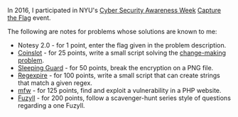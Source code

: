 In 2016, I participated in NYU's [Cyber Security Awareness Week](https://csaw.engineering.nyu.edu/) [Capture the Flag](https://ctf.csaw.io/) event.

The following are notes for problems whose solutions are known to me:

* Notesy 2.0 - for 1 point, enter the flag given in the problem description.
* [Coinslot](coinslot.rb) - for 25 points, write a small script solving the [change-making problem](https://en.wikipedia.org/wiki/Change-making_problem).
* [Sleeping Guard](sleeping-guard/dec.rb) - for 50 points, break the encryption on a PNG file.
* [Regexpire](regexpire.rb) - for 100 points, write a small script that can create strings that match a given regex.
* [mfw](mfw.md) - for 125 points, find and exploit a vulnerability in a PHP website.
* [Fuzyll](fuzyll) - for 200 points, follow a scavenger-hunt series style of questions regarding a one Fuzyll.
